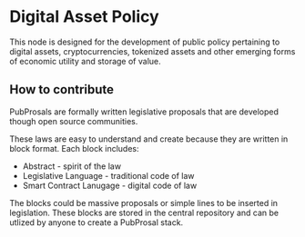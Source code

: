 # Digital Asset Policy

This node is designed for the development of public policy pertaining to digital assets, cryptocurrencies, tokenized assets and other emerging forms of economic utility and storage of value. 

## How to contribute

PubProsals are formally written legislative proposals that are developed though open source communities. 

These laws are easy to understand and create because they are written in block format. Each block includes:
* Abstract - spirit of the law
* Legislative Language - traditional code of law
* Smart Contract Lanugage - digital code of law

The blocks could be massive proposals or simple lines to be inserted in legislation. These blocks are stored in the central repository and can be utlized by anyone to create a PubProsal stack. 

